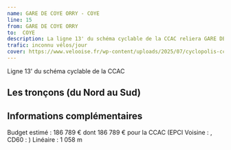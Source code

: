 ```yaml
---
name: GARE DE COYE ORRY - COYE
line: 15
from: GARE DE COYE ORRY 
to:  COYE 
description: La ligne 13' du schéma cyclable de la CCAC reliera GARE DE COYE ORRY  à COYE 
trafic: inconnu vélos/jour
cover: https://www.velooise.fr/wp-content/uploads/2025/07/cyclopolis-ccac-13.jpg
---
```

Ligne 13' du schéma cyclable de la CCAC  
## Les tronçons (du Nord au Sud)

## Informations complémentaires

Budget estimé : 186 789 € dont 186 789 € pour la CCAC (EPCI Voisine : , CD60 : )
Linéaire : 1 058 m

